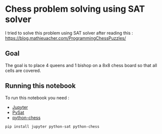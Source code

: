 # Chess problem solving using SAT solver

I tried to solve this problem using SAT solver after reading this : https://blog.mathieuacher.com/ProgrammingChessPuzzles/

## Goal

The goal is to place 4 queens and 1 bishop on a 8x8 chess board so that all cells are covered.

## Running this notebook

To run this notebook you need : 

- [Jupyter](https://jupyter.org/)
- [PySat](https://pysathq.github.io/docs/html/index.html)
- [python-chess](https://python-chess.readthedocs.io/en/latest/)

`pip install jupyter python-sat python-chess`